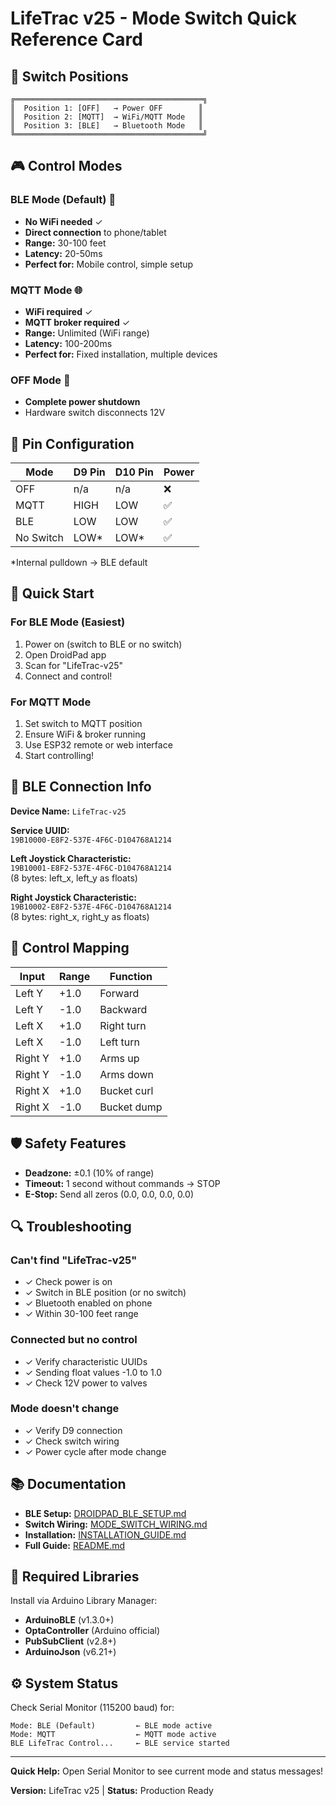 # LifeTrac v25 - Mode Switch Quick Reference Card

## 🔌 Switch Positions

```
╔══════════════════════════════════════════╗
║  Position 1: [OFF]   → Power OFF        ║
║  Position 2: [MQTT]  → WiFi/MQTT Mode   ║
║  Position 3: [BLE]   → Bluetooth Mode   ║
╚══════════════════════════════════════════╝
```

## 🎮 Control Modes

### BLE Mode (Default) 📱
- **No WiFi needed** ✓
- **Direct connection** to phone/tablet
- **Range:** 30-100 feet
- **Latency:** 20-50ms
- **Perfect for:** Mobile control, simple setup

### MQTT Mode 🌐
- **WiFi required** ✓
- **MQTT broker required** ✓
- **Range:** Unlimited (WiFi range)
- **Latency:** 100-200ms
- **Perfect for:** Fixed installation, multiple devices

### OFF Mode 🔴
- **Complete power shutdown**
- Hardware switch disconnects 12V

## 🔧 Pin Configuration

| Mode | D9 Pin | D10 Pin | Power |
|------|--------|---------|-------|
| OFF  | n/a    | n/a     | ❌    |
| MQTT | HIGH   | LOW     | ✅    |
| BLE  | LOW    | LOW     | ✅    |
| No Switch | LOW* | LOW* | ✅ |

*Internal pulldown → BLE default

## 🚀 Quick Start

### For BLE Mode (Easiest)
1. Power on (switch to BLE or no switch)
2. Open DroidPad app
3. Scan for "LifeTrac-v25"
4. Connect and control!

### For MQTT Mode
1. Set switch to MQTT position
2. Ensure WiFi & broker running
3. Use ESP32 remote or web interface
4. Start controlling!

## 📡 BLE Connection Info

**Device Name:** `LifeTrac-v25`

**Service UUID:**  
`19B10000-E8F2-537E-4F6C-D104768A1214`

**Left Joystick Characteristic:**  
`19B10001-E8F2-537E-4F6C-D104768A1214`  
(8 bytes: left_x, left_y as floats)

**Right Joystick Characteristic:**  
`19B10002-E8F2-537E-4F6C-D104768A1214`  
(8 bytes: right_x, right_y as floats)

## 🎯 Control Mapping

| Input | Range | Function |
|-------|-------|----------|
| Left Y | +1.0 | Forward |
| Left Y | -1.0 | Backward |
| Left X | +1.0 | Right turn |
| Left X | -1.0 | Left turn |
| Right Y | +1.0 | Arms up |
| Right Y | -1.0 | Arms down |
| Right X | +1.0 | Bucket curl |
| Right X | -1.0 | Bucket dump |

## 🛡️ Safety Features

- **Deadzone:** ±0.1 (10% of range)
- **Timeout:** 1 second without commands → STOP
- **E-Stop:** Send all zeros (0.0, 0.0, 0.0, 0.0)

## 🔍 Troubleshooting

### Can't find "LifeTrac-v25"
- ✓ Check power is on
- ✓ Switch in BLE position (or no switch)
- ✓ Bluetooth enabled on phone
- ✓ Within 30-100 feet range

### Connected but no control
- ✓ Verify characteristic UUIDs
- ✓ Sending float values -1.0 to 1.0
- ✓ Check 12V power to valves

### Mode doesn't change
- ✓ Verify D9 connection
- ✓ Check switch wiring
- ✓ Power cycle after mode change

## 📚 Documentation

- **BLE Setup:** [DROIDPAD_BLE_SETUP.md](DROIDPAD_BLE_SETUP.md)
- **Switch Wiring:** [MODE_SWITCH_WIRING.md](MODE_SWITCH_WIRING.md)
- **Installation:** [INSTALLATION_GUIDE.md](INSTALLATION_GUIDE.md)
- **Full Guide:** [README.md](README.md)

## 🔧 Required Libraries

Install via Arduino Library Manager:
- **ArduinoBLE** (v1.3.0+)
- **OptaController** (Arduino official)
- **PubSubClient** (v2.8+)
- **ArduinoJson** (v6.21+)

## ⚙️ System Status

Check Serial Monitor (115200 baud) for:
```
Mode: BLE (Default)         ← BLE mode active
Mode: MQTT                  ← MQTT mode active
BLE LifeTrac Control...     ← BLE service started
```

---

**Quick Help:** Open Serial Monitor to see current mode and status messages!

**Version:** LifeTrac v25 | **Status:** Production Ready
